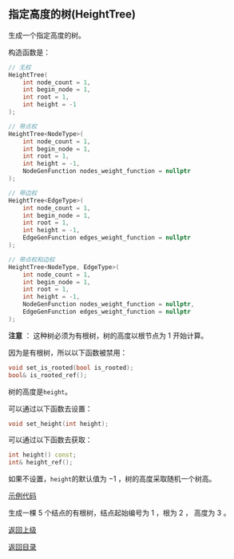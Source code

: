 ## 指定高度的树(HeightTree)

生成一个指定高度的树。

构造函数是：
```cpp
// 无权
HeightTree(
    int node_count = 1, 
    int begin_node = 1, 
    int root = 1, 
    int height = -1
);

// 带点权
HeightTree<NodeType>(
    int node_count = 1, 
    int begin_node = 1, 
    int root = 1, 
    int height = -1,
    NodeGenFunction nodes_weight_function = nullptr 
);

// 带边权
HeightTree<EdgeType>(
    int node_count = 1, 
    int begin_node = 1, 
    int root = 1, 
    int height = -1,
    EdgeGenFunction edges_weight_function = nullptr
);

// 带点权和边权
HeightTree<NodeType, EdgeType>(
    int node_count = 1, 
    int begin_node = 1, 
    int root = 1, 
    int height = -1,
    NodeGenFunction nodes_weight_function = nullptr,
    EdgeGenFunction edges_weight_function = nullptr
);
```
**注意** ： 这种树必须为有根树，树的高度以根节点为 $1$ 开始计算。

因为是有根树，所以以下函数被禁用：

```cpp
void set_is_rooted(bool is_rooted);
bool& is_rooted_ref();
```

树的高度是`height`。

可以通过以下函数去设置：

```cpp
void set_height(int height);
```

可以通过以下函数去获取：

```cpp
int height() const;
int& height_ref();
```

如果不设置，`height`的默认值为 $-1$ ，树的高度采取随机一个树高。



[示例代码](../../../examples/height_tree.cpp)

生成一棵 $5$ 个结点的有根树，结点起始编号为 $1$ ，根为 $2$ ， 高度为 $3$ 。



[返回上级](./summary.md)

[返回目录](../../home.md)